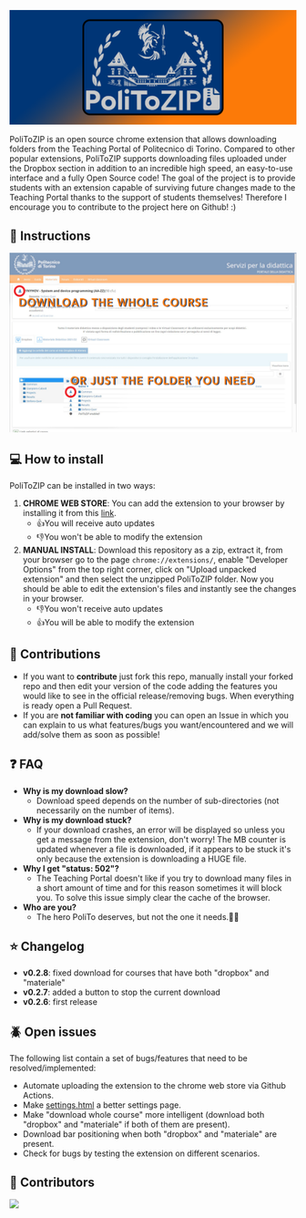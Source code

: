 ![logo](./assets/img/banner.png)

PoliToZIP is an open source chrome extension that allows downloading folders from the Teaching Portal of Politecnico di Torino.
Compared to other popular extensions, PoliToZIP supports downloading files uploaded under the Dropbox section in addition to an incredible high speed, an easy-to-use interface and a fully Open Source code!
The goal of the project is to provide students with an extension capable of surviving future changes made to the Teaching Portal thanks to the support of students themselves! Therefore I encourage you to contribute to the project here on Github! :)

## 🔧 Instructions

![instructions](./assets/img/screenshot1.png)

## 💻 How to install

PoliToZIP can be installed in two ways:

1. **CHROME WEB STORE**: You can add the extension to your browser by installing it from this [link](https://chrome.google.com/webstore/detail/politozip/gffjjgffaekehdjaphemecaglkagalkj).
    - 👍You will receive auto updates
    - 👎You won't be able to modify the extension
2. **MANUAL INSTALL**: Download this repository as a zip, extract it, from your browser go to the page `chrome://extensions/`, enable "Developer Options" from the top right corner, click on "Upload unpacked extension" and then select the unzipped PoliToZIP folder. Now you should be able to edit the extension's files and instantly see the changes in your browser.
    - 👎You won't receive auto updates
    - 👍You will be able to modify the extension

## 📢 Contributions

- If you want to **contribute** just fork this repo, manually install your forked repo and then edit your version of the code adding the features you would like to see in the official release/removing bugs. When everything is ready open a Pull Request.
- If you are **not familiar with coding** you can open an Issue in which you can explain to us what features/bugs you want/encountered and we will add/solve them as soon as possible!

## ❓ FAQ

- **Why is my download slow?**
  - Download speed depends on the number of sub-directories (not necessarily on the number of items).
- **Why is my download stuck?**
  - If your download crashes, an error will be displayed so unless you get a message from the extension, don't worry! The MB counter is updated whenever a file is downloaded, if it appears to be stuck it's only because the extension is downloading a HUGE file.
- **Why I get "status: 502"?**
  - The Teaching Portal doesn't like if you try to download many files in a short amount of time and for this reason sometimes it will block you. To solve this issue simply clear the cache of the browser.
- **Who are you?**
  - The hero PoliTo deserves, but not the one it needs.🦸‍♂️

## ⭐ Changelog

- **v0.2.8**: fixed download for courses that have both "dropbox" and "materiale"
- **v0.2.7**: added a button to stop the current download
- **v0.2.6**: first release

## 🪲 Open issues

The following list contain a set of bugs/features that need to be resolved/implemented:

- Automate uploading the extension to the chrome web store via Github Actions.
- Make [settings.html](./src/pages/settings.html) a better settings page.
- Make "download whole course" more intelligent (download both "dropbox" and "materiale" if both of them are present).
- Download bar positioning when both "dropbox" and "materiale" are present.
- Check for bugs by testing the extension on different scenarios.

## 🚀 Contributors

<a href="https://github.com/xleddyl/PoliToZIP/graphs/contributors">
  <img src="https://contrib.rocks/image?repo=xleddyl/PoliToZIP" />
</a>
